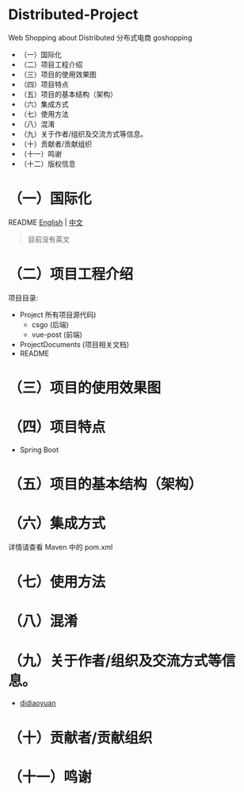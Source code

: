 # Distributed-Project
Web Shopping about Distributed 分布式电商  goshopping

- （一）国际化
- （二）项目工程介绍
- （三）项目的使用效果图
- （四）项目特点
- （五）项目的基本结构（架构）
- （六）集成方式
- （七）使用方法
- （八）混淆
- （九）关于作者/组织及交流方式等信息。
- （十）贡献者/贡献组织
- （十一）鸣谢
- （十二）版权信息


# （一）国际化
README [English]() | [中文]()
> 目前没有英文

# （二）项目工程介绍

项目目录:
 - Project 所有项目源代码)
    - csgo      (后端)
    - vue-post  (前端)
 - ProjectDocuments (项目相关文档)
 - README


# （三）项目的使用效果图

# （四）项目特点

- Spring Boot

# （五）项目的基本结构（架构）

# （六）集成方式
详情请查看 Maven 中的 pom.xml
# （七）使用方法


# （八）混淆

# （九）关于作者/组织及交流方式等信息。
- [didiaoyuan](https://github.com/LowApe)

# （十）贡献者/贡献组织

# （十一）鸣谢
